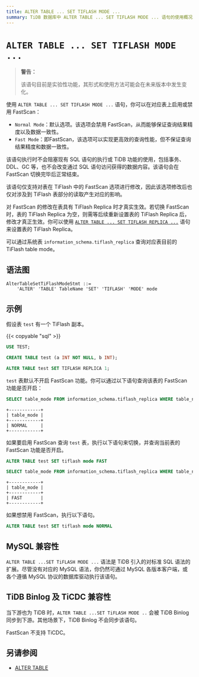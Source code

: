 ```yaml
---
title: ALTER TABLE ... SET TIFLASH MODE ...
summary: TiDB 数据库中 ALTER TABLE ... SET TIFLASH MODE ... 语句的使用概况。
---
```


# `ALTER TABLE ... SET TIFLASH MODE ...`

> **警告：**
>
> 该语句目前是实验性功能，其形式和使用方法可能会在未来版本中发生变化。

使用 `ALTER TABLE ... SET TIFLASH MODE ...` 语句，你可以在对应表上启用或禁用 FastScan：

- `Normal Mode`：默认选项。该选项会禁用 FastScan，从而能够保证查询结果精度以及数据一致性。
- `Fast Mode`：即FastScan，该选项可以实现更高效的查询性能，但不保证查询结果精度和数据一致性。

该语句执行时不会阻塞现有 SQL 语句的执行或 TiDB 功能的使用，包括事务、DDL、GC 等，也不会改变通过 SQL 语句访问获得的数据内容。该语句会在 FastScan 切换完毕后正常结束。

该语句仅支持对表在 TiFlash 中的 FastScan 选项进行修改，因此该选项修改后也仅对涉及到 TiFlash 表部分的读取产生对应的影响。

对 FastScan 的修改在表具有 TiFlash Replica 时才真实生效。若切换 FastScan 时，表的 TiFlash Replica 为空，则需等后续重新设置表的 TiFlash Replica 后，修改才真正生效。你可以使用 [`ALTER TABLE ... SET TIFLASH REPLICA ...`](/sql-statements/sql-statement-alter-table.md) 语句来设置表的 TiFlash Replica。

可以通过系统表 `information_schema.tiflash_replica` 查询对应表目前的 TiFlash table mode。

## 语法图

```ebnf+diagram
AlterTableSetTiFlashModeStmt ::=
    'ALTER' 'TABLE' TableName 'SET' 'TIFLASH' 'MODE' mode
```

## 示例

假设表 `test` 有一个 TiFlash 副本。

{{< copyable "sql" >}}

```sql
USE TEST;

CREATE TABLE test (a INT NOT NULL, b INT);

ALTER TABLE test SET TIFLASH REPLICA 1;
```

`test` 表默认不开启 FastScan 功能。你可以通过以下语句查询该表的 FastScan 功能是否开启：

```sql
SELECT table_mode FROM information_schema.tiflash_replica WHERE table_name = 'test' AND table_schema = 'test'
```

```
+------------+
| table_mode |
+------------+
| NORMAL     |
+------------+
```

如果要启用 FastScan 查询 `test` 表，执行以下语句来切换，并查询当前表的 FastScan 功能是否开启。

```sql
ALTER TABLE test SET tiflash mode FAST

SELECT table_mode FROM information_schema.tiflash_replica WHERE table_name = 'test' AND table_schema = 'test'
```

```
+------------+
| table_mode |
+------------+
| FAST       |
+------------+
```

如果想禁用 FastScan，执行以下语句。

```sql
ALTER TABLE test SET tiflash mode NORMAL
```

## MySQL 兼容性

`ALTER TABLE ...SET TiFLASH MODE ...`  语法是 TiDB 引入的对标准 SQL 语法的扩展。尽管没有对应的 MySQL 语法，你仍然可通过 MySQL 各版本客户端，或各个遵循 MySQL 协议的数据库驱动执行该语句。

## TiDB Binlog 及 TiCDC 兼容性

当下游也为 TiDB 时，`ALTER TABLE ...SET TiFLASH MODE ..` 会被 TiDB Binlog 同步到下游。其他场景下，TiDB Binlog 不会同步该语句。

FastScan 不支持 TiCDC。

## 另请参阅

- [ALTER TABLE](/sql-statements/sql-statement-alter-table.md)